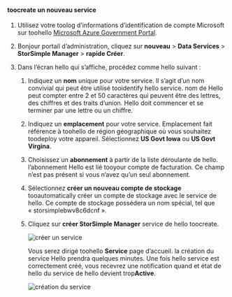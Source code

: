 <!--author=SharS last changed: 9/17/15-->


#### <a name="toocreate-a-new-service"></a>toocreate un nouveau service
1. Utilisez votre toolog d’informations d’identification de compte Microsoft sur toohello [Microsoft Azure Government Portal](https://manage.windowsazure.us/).
2. Bonjour portail d’administration, cliquez sur **nouveau** > **Data Services** > **StorSimple Manager** > **rapide Créer**.
3. Dans l’écran hello qui s’affiche, procédez comme hello suivant :
   
   1. Indiquez un **nom** unique pour votre service. Il s’agit d’un nom convivial qui peut être utilisé tooidentify hello service. nom de Hello peut compter entre 2 et 50 caractères qui peuvent être des lettres, des chiffres et des traits d’union. Hello doit commencer et se terminer par une lettre ou un chiffre.
   2. Indiquez un **emplacement** pour votre service. Emplacement fait référence à toohello de région géographique où vous souhaitez toodeploy votre appareil. Sélectionnez **US Govt Iowa** ou **US Govt Virgina**.
   3. Choisissez un **abonnement** à partir de la liste déroulante de hello. l’abonnement Hello est lié tooyour compte de facturation. Ce champ n’est pas présent si vous n’avez qu’un seul abonnement.
   4. Sélectionnez **créer un nouveau compte de stockage** tooautomatically créer un compte de stockage avec le service de hello. Ce compte de stockage possédera un nom spécial, tel que « storsimplebwv8c6dcnf ».
   5. Cliquez sur **créer StorSimple Manager** service de hello toocreate.
      
       ![créer un service](./media/storsimple-create-new-service-gov/HCS_CreateAService-gov-include.png)
      
      Vous serez dirigé toohello **Service** page d’accueil. la création du service Hello prendra quelques minutes. Une fois hello service est correctement créé, vous recevrez une notification quand et état de hello du service de hello devient trop**Active**.
      
       ![création du service](./media/storsimple-create-new-service-gov/HCS_StorSimpleManagerServicePage-gov-include.png)

